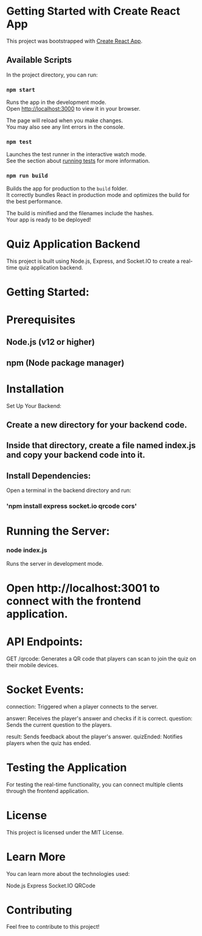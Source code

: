# Getting Started with Create React App

This project was bootstrapped with [Create React App](https://github.com/facebook/create-react-app).

## Available Scripts

In the project directory, you can run:

### `npm start`

Runs the app in the development mode.\
Open [http://localhost:3000](http://localhost:3000) to view it in your browser.

The page will reload when you make changes.\
You may also see any lint errors in the console.

### `npm test`

Launches the test runner in the interactive watch mode.\
See the section about [running tests](https://facebook.github.io/create-react-app/docs/running-tests) for more information.

### `npm run build`

Builds the app for production to the `build` folder.\
It correctly bundles React in production mode and optimizes the build for the best performance.

The build is minified and the filenames include the hashes.\
Your app is ready to be deployed!



# Quiz Application Backend

This project is built using Node.js, Express, and Socket.IO to create a real-time quiz application backend.

# Getting Started:

# Prerequisites
## Node.js (v12 or higher)
## npm (Node package manager)

# Installation
Set Up Your Backend:

## Create a new directory for your backend code.
## Inside that directory, create a file named index.js and copy your backend code into it.
## Install Dependencies: 
Open a terminal in the backend directory and run:

### 'npm install express socket.io qrcode cors'

# Running the Server:
### node index.js
Runs the server in development mode.

# Open http://localhost:3001 to connect with the frontend application.

# API Endpoints:
GET /qrcode: Generates a QR code that players can scan to join the quiz on their mobile devices.

# Socket Events:
connection: Triggered when a player connects to the server.

answer: Receives the player's answer and checks if it is correct.
question: Sends the current question to the players.

result: Sends feedback about the player's answer.
quizEnded: Notifies players when the quiz has ended.

# Testing the Application
For testing the real-time functionality, you can connect multiple clients through the frontend application.

# License
This project is licensed under the MIT License.

# Learn More
You can learn more about the technologies used:

Node.js
Express
Socket.IO
QRCode

# Contributing
Feel free to contribute to this project!